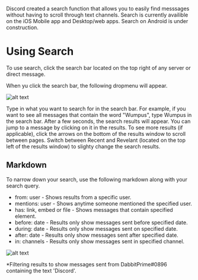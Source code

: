<!-- TITLE: Search -->

Discord created a search function that allows you to easily find messsages without having to scroll through text channels. Search is currently availible on the iOS Mobile app and Desktop/web apps. Search on Android is under construction. 
# Using Search
To use search, click the search bar located on the top right of any server or direct message.

When yu click the search bar, the following dropmenu will appear.

![alt text](http://i.imgur.com/IM3xWS3.png)

Type in what you want to search for in the search bar. For example, if you want to see all messages that contain the word "Wumpus", type Wumpus in the search bar. After a few seconds, the search results will appear. You can jump to a message by clicking on it in the results. To see more results (if applicable), click the arrows on the bottom of the results window to scroll between pages. Switch between Recent and Revelant (located on the top left of the results window) to slighty change the search results.
## Markdown
To narrow down your search, use the following markdown along with your search query.

* from: user - Shows results from a specific user.
* mentions: user - Shows anytime someone mentioned the specified user. 
* has: link, embed or file - Shows messages that contain specified element.
* before: date - Results only show messages sent before specified date.
* during: date - Results only show messages sent on specified date.
* after: date - Results only show messages sent after specified date.
* in: channels - Results only show messages sent in specified channel.

![alt text](http://i.imgur.com/soJmzMd.png)

*Filtering results to show messages sent from DabbitPrime#0896 containing the text 'Discord'.